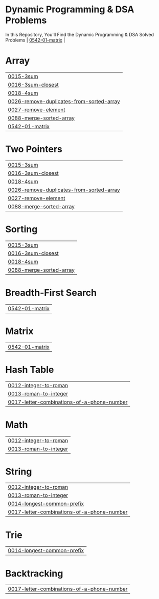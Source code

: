 # Dynamic Programming & DSA Problems
In this Repository, You'll Find the Dynamic Programming & DSA Solved Problems
| [0542-01-matrix](https://github.com/sameer6699/DP_Problems/tree/master/0542-01-matrix) |


# Array
|  |
| ------- |
| [0015-3sum](https://github.com/sameer6699/DP_Problems/tree/master/0015-3sum) |
| [0016-3sum-closest](https://github.com/sameer6699/DP_Problems/tree/master/0016-3sum-closest) |
| [0018-4sum](https://github.com/sameer6699/DP_Problems/tree/master/0018-4sum) |
| [0026-remove-duplicates-from-sorted-array](https://github.com/sameer6699/DP_Problems/tree/master/0026-remove-duplicates-from-sorted-array) |
| [0027-remove-element](https://github.com/sameer6699/DP_Problems/tree/master/0027-remove-element) |
| [0088-merge-sorted-array](https://github.com/sameer6699/DP_Problems/tree/master/0088-merge-sorted-array) |
| [0542-01-matrix](https://github.com/sameer6699/DP_Problems/tree/master/0542-01-matrix) |
# Two Pointers
|  |
| ------- |
| [0015-3sum](https://github.com/sameer6699/DP_Problems/tree/master/0015-3sum) |
| [0016-3sum-closest](https://github.com/sameer6699/DP_Problems/tree/master/0016-3sum-closest) |
| [0018-4sum](https://github.com/sameer6699/DP_Problems/tree/master/0018-4sum) |
| [0026-remove-duplicates-from-sorted-array](https://github.com/sameer6699/DP_Problems/tree/master/0026-remove-duplicates-from-sorted-array) |
| [0027-remove-element](https://github.com/sameer6699/DP_Problems/tree/master/0027-remove-element) |
| [0088-merge-sorted-array](https://github.com/sameer6699/DP_Problems/tree/master/0088-merge-sorted-array) |
# Sorting
|  |
| ------- |
| [0015-3sum](https://github.com/sameer6699/DP_Problems/tree/master/0015-3sum) |
| [0016-3sum-closest](https://github.com/sameer6699/DP_Problems/tree/master/0016-3sum-closest) |
| [0018-4sum](https://github.com/sameer6699/DP_Problems/tree/master/0018-4sum) |
| [0088-merge-sorted-array](https://github.com/sameer6699/DP_Problems/tree/master/0088-merge-sorted-array) |
# Breadth-First Search
|  |
| ------- |
| [0542-01-matrix](https://github.com/sameer6699/DP_Problems/tree/master/0542-01-matrix) |
# Matrix
|  |
| ------- |
| [0542-01-matrix](https://github.com/sameer6699/DP_Problems/tree/master/0542-01-matrix) |
# Hash Table
|  |
| ------- |
| [0012-integer-to-roman](https://github.com/sameer6699/DP_Problems/tree/master/0012-integer-to-roman) |
| [0013-roman-to-integer](https://github.com/sameer6699/DP_Problems/tree/master/0013-roman-to-integer) |
| [0017-letter-combinations-of-a-phone-number](https://github.com/sameer6699/DP_Problems/tree/master/0017-letter-combinations-of-a-phone-number) |
# Math
|  |
| ------- |
| [0012-integer-to-roman](https://github.com/sameer6699/DP_Problems/tree/master/0012-integer-to-roman) |
| [0013-roman-to-integer](https://github.com/sameer6699/DP_Problems/tree/master/0013-roman-to-integer) |
# String
|  |
| ------- |
| [0012-integer-to-roman](https://github.com/sameer6699/DP_Problems/tree/master/0012-integer-to-roman) |
| [0013-roman-to-integer](https://github.com/sameer6699/DP_Problems/tree/master/0013-roman-to-integer) |
| [0014-longest-common-prefix](https://github.com/sameer6699/DP_Problems/tree/master/0014-longest-common-prefix) |
| [0017-letter-combinations-of-a-phone-number](https://github.com/sameer6699/DP_Problems/tree/master/0017-letter-combinations-of-a-phone-number) |
# Trie
|  |
| ------- |
| [0014-longest-common-prefix](https://github.com/sameer6699/DP_Problems/tree/master/0014-longest-common-prefix) |
# Backtracking
|  |
| ------- |
| [0017-letter-combinations-of-a-phone-number](https://github.com/sameer6699/DP_Problems/tree/master/0017-letter-combinations-of-a-phone-number) |